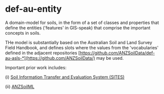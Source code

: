 # def-au-entity
A domain-model for soils, in the form of a set of classes and properties that define the entities ('features' in GIS-speak) that comprise the important concepts in soils.

THe model is substantially based on the Australian Soil and Land Survey Field Handbook, and defines slots where the values from the 'vocabularies' defined in the adjacent repositories [https://github.com/ANZSoilData/def-au-asls-*](https://github.com/ANZSoilData/) may be used. 

Important prior work includes:

(i) [Soil Information Transfer and Evaluation System (SITES)](https://www.asris.csiro.au/downloads/Sites_v2.zip) 

(ii) [ANZSoilML](https://github.com/ANZSoilData/ANZSoilML)
